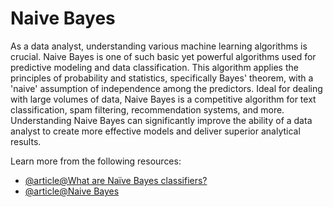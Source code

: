 # Naive Bayes 

As a data analyst, understanding various machine learning algorithms is crucial. Naive Bayes is one of such basic yet powerful algorithms used for predictive modeling and data classification. This algorithm applies the principles of probability and statistics, specifically Bayes' theorem, with a 'naive' assumption of independence among the predictors. Ideal for dealing with large volumes of data, Naive Bayes is a competitive algorithm for text classification, spam filtering, recommendation systems, and more. Understanding Naive Bayes can significantly improve the ability of a data analyst to create more effective models and deliver superior analytical results.

Learn more from the following resources:

- [@article@What are Naïve Bayes classifiers?](https://www.ibm.com/topics/naive-bayes)
- [@article@Naive Bayes](https://scikit-learn.org/stable/modules/naive_bayes.html)